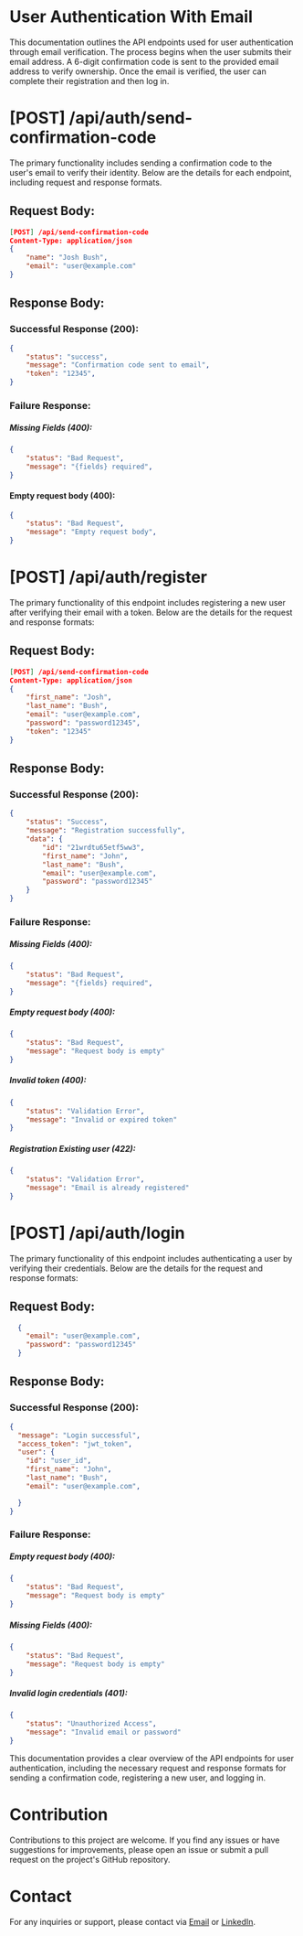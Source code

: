 # User Authentication With Email
This documentation outlines the API endpoints used for user authentication through email verification. The process begins when the user submits their email address. A 6-digit confirmation code is sent to the provided email address to verify ownership. Once the email is verified, the user can complete their registration and then log in.

# [POST] /api/auth/send-confirmation-code
The primary functionality includes sending a confirmation code to the user's email to verify their identity. Below are the details for each endpoint, including request and response formats.

## Request Body:
```json
[POST] /api/send-confirmation-code
Content-Type: application/json
{
    "name": "Josh Bush",
    "email": "user@example.com"
}
```

## Response Body:
### Successful Response (200):
```json
{
    "status": "success",
    "message": "Confirmation code sent to email",
    "token": "12345",
}
```

### Failure Response:
##### Missing Fields (400):
```json
{
    "status": "Bad Request",
    "message": "{fields} required",
}
```

#### Empty request body (400):
```json
{
    "status": "Bad Request",
    "message": "Empty request body",
}
```


# [POST] /api/auth/register
The primary functionality of this endpoint includes registering a new user after verifying their email with a token. Below are the details for the request and response formats:
## Request Body:
```json
[POST] /api/send-confirmation-code
Content-Type: application/json
{
    "first_name": "Josh",
    "last_name": "Bush",
    "email": "user@example.com",
    "password": "password12345",
    "token": "12345"
}
```

## Response Body:
### Successful Response (200):
```json
{
    "status": "Success",
    "message": "Registration successfully",
    "data": {
        "id": "21wrdtu65etf5ww3",
        "first_name": "John",
        "last_name": "Bush",
        "email": "user@example.com",
        "password": "password12345"
    }
}
```

### Failure Response:
##### Missing Fields (400):
```json
{
    "status": "Bad Request",
    "message": "{fields} required",
}
```
##### Empty request body (400):
```json
{
    "status": "Bad Request",
    "message": "Request body is empty"
}
```

##### Invalid token (400):
```json
{
    "status": "Validation Error",
    "message": "Invalid or expired token"
}
```

##### Registration Existing user (422):
```json
{
    "status": "Validation Error",
    "message": "Email is already registered"
}
```

# [POST] /api/auth/login
The primary functionality of this endpoint includes authenticating a user by verifying their credentials. Below are the details for the request and response formats:
## Request Body:
```json
  {
    "email": "user@example.com",
    "password": "password12345"
  }
  ```

  ## Response Body:
### Successful Response (200):
```json
{
  "message": "Login successful",
  "access_token": "jwt_token",
  "user": {
    "id": "user_id",
    "first_name": "John",
    "last_name": "Bush",
    "email": "user@example.com",

  }
}
```

### Failure Response:
##### Empty request body (400):
```json
{
    "status": "Bad Request",
    "message": "Request body is empty"
}
```

##### Missing Fields (400):
```json
{
    "status": "Bad Request",
    "message": "Request body is empty"
}
```

##### Invalid login credentials (401):
```json
{
    "status": "Unauthorized Access",
    "message": "Invalid email or password"
}
```

This documentation provides a clear overview of the API endpoints for user authentication, including the necessary request and response formats for sending a confirmation code, registering a new user, and logging in.

# Contribution
Contributions to this project are welcome. If you find any issues or have suggestions for improvements, please open an issue or submit a pull request on the project's GitHub repository.

# Contact
For any inquiries or support, please contact via [Email](mailto:wisdomokposin@gmail.com) or [LinkedIn](https://www.linkedin.com/in/wisdom-okposin).
